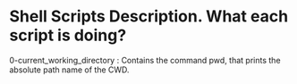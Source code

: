 # Shell Scripts Description. What each script is doing?

0-current_working_directory
: Contains the command pwd, that prints the absolute path name of the CWD.
